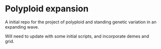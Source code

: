 Polyploid expansion
==================

A initial repo for the project of polyploid and standing genetic variation in an expanding wave. 

Will need to update with some initial scripts, and incorporate demes and grid.
